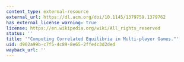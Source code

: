 ```yaml
---
content_type: external-resource
external_url: https://dl.acm.org/doi/10.1145/1379759.1379762
has_external_license_warning: true
license: https://en.wikipedia.org/wiki/All_rights_reserved
status: ''
title: '"Computing Correlated Equilibria in Multi-player Games."'
uid: d902a99b-c7f5-4c89-8e65-2ffe4c3d2ded
wayback_url: ''
---
```


